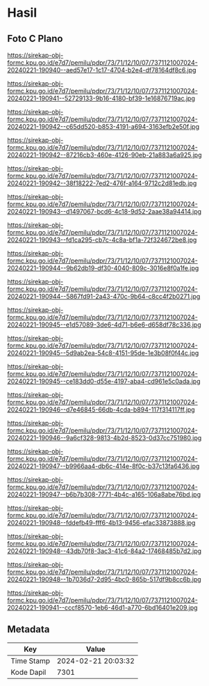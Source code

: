 # Hasil

## Foto C Plano

https://sirekap-obj-formc.kpu.go.id/e7d7/pemilu/pdpr/73/71/12/10/07/7371121007024-20240221-190940--aed57e17-1c17-4704-b2e4-df78164df8c6.jpg

https://sirekap-obj-formc.kpu.go.id/e7d7/pemilu/pdpr/73/71/12/10/07/7371121007024-20240221-190941--52729133-9b16-4180-bf39-1e16876719ac.jpg

https://sirekap-obj-formc.kpu.go.id/e7d7/pemilu/pdpr/73/71/12/10/07/7371121007024-20240221-190942--c65dd520-b853-4191-a694-3163efb2e50f.jpg

https://sirekap-obj-formc.kpu.go.id/e7d7/pemilu/pdpr/73/71/12/10/07/7371121007024-20240221-190942--87216cb3-460e-4126-90eb-21a883a6a925.jpg

https://sirekap-obj-formc.kpu.go.id/e7d7/pemilu/pdpr/73/71/12/10/07/7371121007024-20240221-190942--38f18222-7ed2-476f-a164-9712c2d81edb.jpg

https://sirekap-obj-formc.kpu.go.id/e7d7/pemilu/pdpr/73/71/12/10/07/7371121007024-20240221-190943--d1497067-bcd6-4c18-9d52-2aae38a94414.jpg

https://sirekap-obj-formc.kpu.go.id/e7d7/pemilu/pdpr/73/71/12/10/07/7371121007024-20240221-190943--fd1ca295-cb7c-4c8a-bf1a-72f324672be8.jpg

https://sirekap-obj-formc.kpu.go.id/e7d7/pemilu/pdpr/73/71/12/10/07/7371121007024-20240221-190944--9b62db19-df30-4040-809c-3016e8f0a1fe.jpg

https://sirekap-obj-formc.kpu.go.id/e7d7/pemilu/pdpr/73/71/12/10/07/7371121007024-20240221-190944--5867fd91-2a43-470c-9b64-c8cc4f2b0271.jpg

https://sirekap-obj-formc.kpu.go.id/e7d7/pemilu/pdpr/73/71/12/10/07/7371121007024-20240221-190945--e1d57089-3de6-4d71-b6e6-d658df78c336.jpg

https://sirekap-obj-formc.kpu.go.id/e7d7/pemilu/pdpr/73/71/12/10/07/7371121007024-20240221-190945--5d9ab2ea-54c8-4151-95de-1e3b08f0f44c.jpg

https://sirekap-obj-formc.kpu.go.id/e7d7/pemilu/pdpr/73/71/12/10/07/7371121007024-20240221-190945--ce183dd0-d55e-4197-aba4-cd961e5c0ada.jpg

https://sirekap-obj-formc.kpu.go.id/e7d7/pemilu/pdpr/73/71/12/10/07/7371121007024-20240221-190946--d7e46845-66db-4cda-b894-117f314117ff.jpg

https://sirekap-obj-formc.kpu.go.id/e7d7/pemilu/pdpr/73/71/12/10/07/7371121007024-20240221-190946--9a6cf328-9813-4b2d-8523-0d37cc751980.jpg

https://sirekap-obj-formc.kpu.go.id/e7d7/pemilu/pdpr/73/71/12/10/07/7371121007024-20240221-190947--b9966aa4-db6c-414e-8f0c-b37c13fa6436.jpg

https://sirekap-obj-formc.kpu.go.id/e7d7/pemilu/pdpr/73/71/12/10/07/7371121007024-20240221-190947--b6b7b308-7771-4b4c-a165-106a8abe76bd.jpg

https://sirekap-obj-formc.kpu.go.id/e7d7/pemilu/pdpr/73/71/12/10/07/7371121007024-20240221-190948--fddefb49-fff6-4b13-9456-efac33873888.jpg

https://sirekap-obj-formc.kpu.go.id/e7d7/pemilu/pdpr/73/71/12/10/07/7371121007024-20240221-190948--43db70f8-3ac3-41c6-84a2-17468485b7d2.jpg

https://sirekap-obj-formc.kpu.go.id/e7d7/pemilu/pdpr/73/71/12/10/07/7371121007024-20240221-190948--1b7036d7-2d95-4bc0-865b-517df9b8cc6b.jpg

https://sirekap-obj-formc.kpu.go.id/e7d7/pemilu/pdpr/73/71/12/10/07/7371121007024-20240221-190941--cccf8570-1eb6-46d1-a770-6bd16401e209.jpg


## Metadata

| Key        | Value               |
| ---------- | ------------------- |
| Time Stamp | 2024-02-21 20:03:32 |
| Kode Dapil | 7301                |



